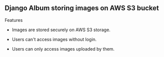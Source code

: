 Django Album storing images on AWS S3 bucket
--------

Features

- Images are stored securely on AWS S3 storage.

- Users can't access images without login.

- Users can only access images uploaded by them.

